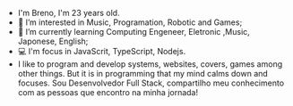 - I'm Breno, I'm 23 years old.
- 👀 I’m interested in Music, Programation, Robotic and Games;
- 🌱 I’m currently learning Computing Engeneer, Eletronic ,Music, Japonese, English;
- 💻 I'm focus in JavaScrit, TypeScript, Nodejs.
- I like to program and develop systems, websites, covers, games among other things. But it is in programming that my mind calms down and focuses.
Sou Desenvolvedor Full Stack, compartilho meu conhecimento com as pessoas que encontro na minha jornada!
